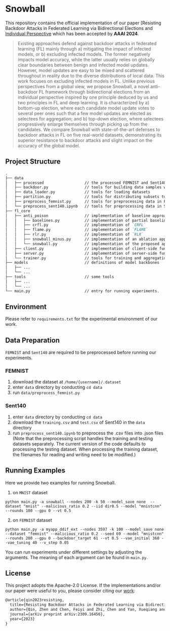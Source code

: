 # Snowball

This repository contains the official implementation of our paper [Resisting Backdoor Attacks in Federated Learning via Bidirectional Elections and [Individual Perspective](https://arxiv.org/abs/2309.16456) which has been accepted by **AAAI 2024**. 

> Existing approaches defend against backdoor attacks in federated learning (FL) mainly through a) mitigating the impact of infected models, or b) excluding infected models. The former negatively impacts model accuracy, while the latter usually relies on globally clear boundaries between benign and infected model updates. However, model updates are easy to be mixed and scattered throughout in reality due to the diverse distributions of local data. This work focuses on excluding infected models in FL. Unlike previous perspectives from a global view, we propose Snowball, a novel anti-backdoor FL framework through bidirectional elections from an individual perspective inspired by one principle deduced by us and two principles in FL and deep learning. It is characterized by a) bottom-up election, where each candidate model update votes to several peer ones such that a few model updates are elected as selectees for aggregation; and b) top-down election, where selectees progressively enlarge themselves through picking up from the candidates. We compare Snowball with state-of-the-art defenses to backdoor attacks in FL on five real-world datasets, demonstrating its superior resistance to backdoor attacks and slight impact on the accuracy of the global model.


## Project Structure
```Markdown
.
├── data
│   ├── processed                  // the processed FEMNIST and Sent140 should be saved in this directory.
│   ├── backdoor.py                // tools for building data samples with backdoor triggers
│   ├── data_loader.py             // tools for loading datasets
│   ├── partition.py               // tools for distributing subsets to clients
│   ├── preprocess_femnist.py      // tools for preprocessing data in FEMNIST
│   └── preprocess_sent140.ipynb   // tools for preprocessing data in Sent140
├── fl_core
│   ├── anti_poison                // implementation of baseline approaches and the proposed approaches
│   │   ├── baselines.py           // implementation of partial baselines.
│   │   ├── crfl.py                // implementation of `CRFL`
│   │   ├── flame.py               // implementation of `FLAME`
│   │   ├── rlr.py                 // implementation of `RLR`
│   │   ├── snowball_minus.py      // implementation of an ablation approach of `Snowball`, i.e., Snowball$\boxminus$
│   │   └── snowball.py            // implementation of the proposed approach, `Snowball`
│   ├── client.py                  // implementation of client-side functionalities
│   ├── server.py                  // implementation of server-side functionalities
│   └── trainer.py                 // tools for training and aggregation
├── models                         // definitions of model backbones
│   ├── ...   
│   └── ... 
├── tools                          // some tools
│   ├── ...   
│   └── ...  
└── main.py                        // entry for running experiments.
```


## Environment
Please refer to `requirements.txt` for the experimental environment of our work.


## Data Preparation
`FEMNIST` and `Sent140` are required to be preprocessed before running our experiments.

### FEMNIST
1. download the dataset at `/home/{username}/.dataset` 
2. enter `data` directory by conducting `cd data`
3. run `data/preprocess_femnist.py`

### Sent140
1. enter `data` directory by conducting `cd data`
2. download the `training.csv` and `test.csv` of Sent140 in the `data` directory
3. run `preprocess_sent140.ipynb` to preprocess the .csv files into .json files (Note that the preprocessing script handles the training and testing datasets separately. The current version of the code defaults to processing the testing dataset. When processing the training dataset, the filenames for reading and writing need to be modified.)

## Running Examples
Here we provide two examples for running Snowball.
1. on `MNIST` dataset
```shell
python main.py -a snowball --nodes 200 -k 50 --model_save none  --dataset "mnist" --malicious_ratio 0.2 --iid dir0.5 --model "mnistcnn" --rounds 100 --gpu 0 --vt 0.5
```

2. on `FEMNIST` dataset
```shell
python main.py -a myapp_ddif_ext --nodes 3597 -k 100 --model_save none  --dataset "femnist" --malicious_ratio 0.2 --seed 69 --model "mnistcnn" --rounds 200 --gpu 0 --backdoor_target 61 --vt 0.5 --vae_initial 360 --vae_tuning 40 --v_step 0.05
```

You can run experiments under different settings by adjusting the arguments. 
The meaning of each argument can be found in `main.py`.

## License
This project adopts the Apache-2.0 License. 
If the implementations and/or our paper were useful to you, please consider citing our [work](https://arxiv.org/abs/2309.16456):
```latex
@article{qin2023resisting,
  title={Resisting Backdoor Attacks in Federated Learning via Bidirectional Elections and Individual Perspective},
  author={Qin, Zhen and Chen, Feiyi and Zhi, Chen and Yan, Xueqiang and Deng, Shuiguang},
  journal={arXiv preprint arXiv:2309.16456},
  year={2023}
}
```